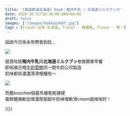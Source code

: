 ```yaml
---
title: '[食道鉄道北海道] Day6：稚内牛乳 | 北海道ミルクブッセ'
date: 2020-10-21T16:30:00.000+08:00
draft: false
images: ["/images/hokkaido6f.jpg"]
tags : [travel-日本-北海道, flavor - 螞蟻族, flavor - 飲！]
---
```


話說今日係未有嘢食到肚...

![](/images/hokkaido6f.jpg)

就買咗枝**稚内牛乳**同**北海道ミルクブッセ**做簡單早餐  
即係擒日嘅[牛奶雪糕](https://hidie.net/hokkaido5h/)同一間牛奶公司製造  
奶味都係濃濃滑滑嗰種啦～  

![](/images/hokkaido6f1.jpg)

而舊bouchée個最外層乾乾硬硬  
蛋糕體微軟加埋濃厚甜甜牛奶味嘅軟滑cream就啱啱好！    
  
  
{{<hokkaido>}}

